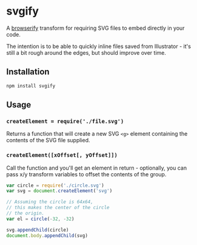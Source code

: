 # svgify #

A [browserify](http://browserify.org/) transform for requiring SVG files to
embed directly in your code.

The intention is to be able to quickly inline files saved from Illustrator -
it's still a bit rough around the edges, but should improve over time.

## Installation ##

``` bash
npm install svgify
```

## Usage ##

### `createElement = require('./file.svg')` ###

Returns a function that will create a new SVG `<g>` element containing the
contents of the SVG file supplied.

### `createElement([xOffset[, yOffset]])` ###

Call the function and you'll get an element in return - optionally, you can
pass x/y transform variables to offset the contents of the group.

``` javascript
var circle = require('./circle.svg')
var svg = document.createElement('svg')

// Assuming the circle is 64x64,
// this makes the center of the circle
// the origin.
var el = circle(-32, -32)

svg.appendChild(circle)
document.body.appendChild(svg)
```
